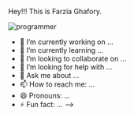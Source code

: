 Hey!!!
This is Farzia Ghafory.

<img src="https://storage.googleapis.com/pai-images/72988a59b0a04cecb66a470309cea292.jpeg" alt="programmer">

- 🔭 I’m currently working on ...
- 🌱 I’m currently learning ...
- 👯 I’m looking to collaborate on ...
- 🤔 I’m looking for help with ...
- 💬 Ask me about ...
- 📫 How to reach me: ...
- 😄 Pronouns: ...
- ⚡ Fun fact: ...
-->

